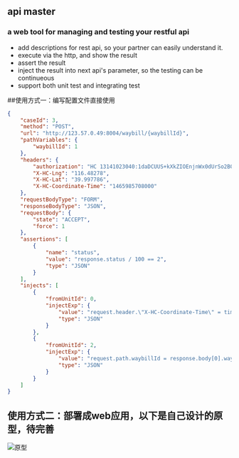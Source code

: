 ## api master
### a web tool for managing and testing your restful api
* add descriptions for rest api, so your partner can easily understand it.
* execute via the http, and show the result 
* assert the result
* inject the result into next api's parameter, so the testing can be continueous
* support both unit test and integrating test

##使用方式一：编写配置文件直接使用
```json
{
    "caseId": 3,
    "method": "POST",
    "url": "http://123.57.0.49:8004/waybill/{waybillId}",
    "pathVariables": {
        "waybillId": 1
    },
    "headers": {
        "authorization": "HC 13141023040:1daDCUUS+kXkZIOEnjnWx0dUrSo2B0Tq+w8cmWJd36Q=",
        "X-HC-Lng": "116.48278",
        "X-HC-Lat": "39.997786",
        "X-HC-Coordinate-Time": "1465985708000"
    },
    "requestBodyType": "FORM",
    "responseBodyType": "JSON",
    "requestBody": {
        "state": "ACCEPT",
        "force": 1
    },
    "assertions": [
        {
            "name": "status",
            "value": "response.status / 100 == 2",
            "type": "JSON"
        }
    ],
    "injects": [
        {
            "fromUnitId": 0,
            "injectExp": {
                "value": "request.header.\"X-HC-Coordinate-Time\" = timestamp",
                "type": "JSON"
            }
        },
        {
            "fromUnitId": 2,
            "injectExp": {
                "value": "request.path.waybillId = response.body[0].waybills[0].waybillId",
                "type": "JSON"
            }
        }
    ]
}
```

## 使用方式二：部署成web应用，以下是自己设计的原型，待完善
![原型](http://www.futureinst.com/images/others/project-api-master.jpg)
